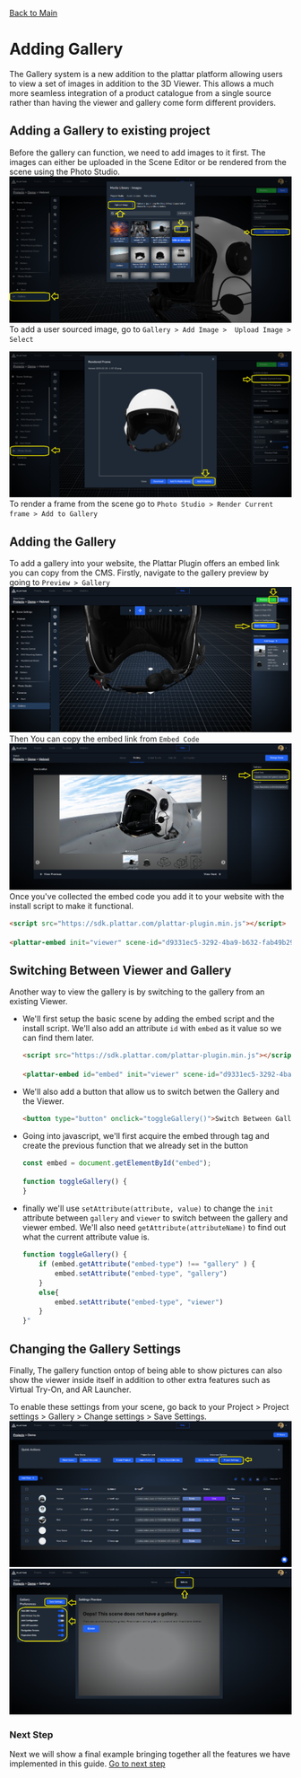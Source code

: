 [Back to Main](./)


# Adding Gallery

The Gallery system is a new addition to the plattar platform allowing users to view a set of images in addition to the 3D Viewer. This allows a much more seamless integration of a product catalogue from a single source rather than having the viewer and gallery come form different providers.

## Adding a Gallery to existing project

Before the gallery can function, we need to add images to it first.
The images can either be uploaded in the Scene Editor or be rendered from the scene using the Photo Studio.
![gallery](../images/GalleryAddImage.png)
To add a user sourced image, go to `Gallery > Add Image >  Upload Image > Select`

![gallery](../images/RenderCurrentFrame.png)
To render a frame from the scene go to `Photo Studio > Render Current frame > Add to Gallery`

## Adding the Gallery
To add a gallery into your website, the Plattar Plugin offers an embed link you can copy from the CMS.
Firstly, navigate to the gallery preview by going to `Preview > Gallery`
![alt text](../images/GalleryPreviewNav.png)
Then You can copy the embed link from `Embed Code`
![alt text](../images/GalleryEmbed.png)
Once you've collected the embed code you add it to your website with the install script to make it functional.
```html
<script src="https://sdk.plattar.com/plattar-plugin.min.js"></script>

<plattar-embed init="viewer" scene-id="d9331ec5-3292-4ba9-b632-fab49b29a9e8" embed-type="gallery"></plattar-embed>
```

## Switching Between Viewer and Gallery
Another way to view the gallery is by switching to the gallery from an existing Viewer.
- We'll first setup the basic scene by adding the embed script and the install script. We'll also add an attribute `id` with `embed` as it value so we can find them later.
    ```html
    <script src="https://sdk.plattar.com/plattar-plugin.min.js"></script>

    <plattar-embed id="embed" init="viewer" scene-id="d9331ec5-3292-4ba9-b632-fab49b29a9e8" embed-type="gallery"></plattar-embed>
    ```

- We'll also add a button that allow us to switch betwen the Gallery and the Viewer.
    ```html
    <button type="button" onclick="toggleGallery()">Switch Between Galllery and Viewer</button>
    ```

- Going into javascript, we'll first acquire the embed through tag and create the previous function that we already set in the button
    ```javascript
    const embed = document.getElementById("embed");

    function toggleGallery() {
    }
    ```
- finally we'll use `setAttribute(attribute, value)` to change the `init` attribute between `gallery` and `viewer` to switch between the gallery and viewer embed. We'll also need  `getAttribute(attributeName)` to find out what the current attribute value is.

    ```javascript
    function toggleGallery() {
        if (embed.getAttribute("embed-type") !== "gallery" ) {
            embed.setAttribute("embed-type", "gallery")
        }
        else{
            embed.setAttribute("embed-type", "viewer")
        }
    }"
    ```


## Changing the Gallery Settings
Finally, The gallery function ontop of being able to show pictures can also show the viewer inside itself in addition to other extra features such as Virtual Try-On, and AR Launcher.

To enable these settings from your scene, go back to your Project >  Project settings > Gallery > Change settings > Save Settings.
![alt text](../images/ProjectSettings.png)
![alt text](../images/GallerySettings.png)

### Next Step
Next we will show a final example bringing together all the features we have implemented in this guide.
[Go to next step](./final-example.md)